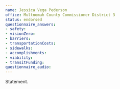```yaml
---
name: Jessica Vega Pederson
office: Multnomah County Commissioner District 3
status: endorsed
questionnaire_answers:
- safety:
- visionZero:
- barriers:
- transportationCosts:
- sidewalks:
- accomplishments:
- viability:
- transitFunding:
questionnaire_audio:
---
```


Statement.
